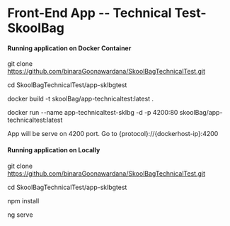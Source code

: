 # Front-End App -- Technical Test-SkoolBag

#### Running application on Docker Container

git clone https://github.com/binaraGoonawardana/SkoolBagTechnicalTest.git

cd SkoolBagTechnicalTest/app-sklbgtest

docker build -t skoolBag/app-technicaltest:latest .

docker run --name app-technicaltest-sklbg -d -p 4200:80 skoolBag/app-technicaltest:latest

App will be serve on 4200 port. Go to {protocol}://{dockerhost-ip}:4200

#### Running application on Locally 

git clone https://github.com/binaraGoonawardana/SkoolBagTechnicalTest.git

cd SkoolBagTechnicalTest/app-sklbgtest

npm install

ng serve